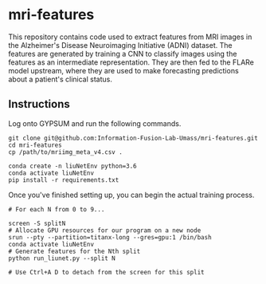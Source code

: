 # mri-features

This repository contains code used to extract features from MRI images in the Alzheimer's Disease Neuroimaging Initiative (ADNI) dataset. The features are generated by training a CNN to classify images using the features as an intermediate representation. They are then fed to the FLARe model upstream, where they are used to make forecasting predictions about a patient's clinical status.

## Instructions

Log onto GYPSUM and run the following commands.

```
git clone git@github.com:Information-Fusion-Lab-Umass/mri-features.git
cd mri-features
cp /path/to/mriimg_meta_v4.csv .

conda create -n liuNetEnv python=3.6
conda activate liuNetEnv
pip install -r requirements.txt
```

Once you've finished setting up, you can begin the actual training process.

```
# For each N from 0 to 9...

screen -S splitN
# Allocate GPU resources for our program on a new node
srun --pty --partition=titanx-long --gres=gpu:1 /bin/bash
conda activate liuNetEnv
# Generate features for the Nth split
python run_liunet.py --split N

# Use Ctrl+A D to detach from the screen for this split
```
